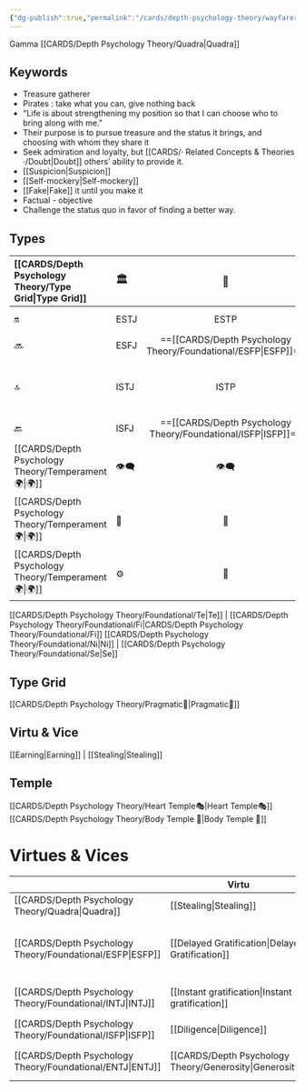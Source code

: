 ```yaml
---
{"dg-publish":true,"permalink":"/cards/depth-psychology-theory/wayfarer/","noteIcon":"1","created":"2023-01-04T21:45:47.303+01:00","updated":"2023-06-22T21:01:10.826+02:00"}
---
```


Gamma [[CARDS/Depth Psychology Theory/Quadra\|Quadra]] 

## Keywords
- Treasure gatherer
- Pirates : take what you can, give nothing back 
- "Life is about strengthening my position so that I can choose who to bring along with me."
- Their purpose is to pursue treasure and the status it brings, and choosing with whom they share it
- Seek admiration and loyalty, but [[CARDS/· Related Concepts & Theories ·/Doubt\|Doubt]] others’ ability to provide it. 
- [[Suspicion\|Suspicion]]
- [[Self-mockery\|Self-mockery]]
- [[Fake\|Fake]] it until you make it
- Factual - objective 
- Challenge the status quo in favor of finding a better way.

## Types 

| [[CARDS/Depth Psychology Theory/Type Grid\|Type Grid]]                     | <font size="4"> 🏛️</font>   |  <font size="4"> 🧰</font>   | <font size="4"> 🔮</font> | <font size="4"> 🦄</font>    | [[CARDS/Depth Psychology Theory/Interaction Style💬\|💬]]                      |   [[CARDS/Depth Psychology Theory/Interaction Style💬\|💬]]                           |   [[CARDS/Depth Psychology Theory/Interaction Style💬\|💬]]                    |
|:-------------------- |:--------------------- |:---------------------:|:------------------------- |:--------------------- |:--------------------- |:-------------------------- |:--------------------- |
| 🔛  | ESTJ       |    ESTP       | ==[[CARDS/Depth Psychology Theory/Foundational/ENTJ\|ENTJ]]==|ENFJ| ➡️      | 👋       | 🏆     |
| 🔜    |ESFJ    | ==[[CARDS/Depth Psychology Theory/Foundational/ESFP\|ESFP]]==      |ENTP               | ENFP           |↪️ | 👋       | 🏃‍♂️ |
| 🔝   | ISTJ             |   ISTP   | ==[[CARDS/Depth Psychology Theory/Foundational/INTJ\|INTJ]]==            | INFJ           | [[CARDS/· Related Concepts & Theories ·/Direct➡️\|➡️]]      | [[CARDS/Depth Psychology Theory/Responding🧘‍♂️\|🧘‍♂️]] | [[CARDS/Depth Psychology Theory/Progression🏃\|🚧]] |
| 🔙 |ISFJ          |  ==[[CARDS/Depth Psychology Theory/Foundational/ISFP\|ISFP]]==  | INTP        | INFP          | ↪️ |  🧘‍♂️  | 🏆     |
|  [[CARDS/Depth Psychology Theory/Temperament🌍\|🌍]]                     | 👁️‍🗨️ | 👁️‍🗨️ | 🧲        | 🧲    |                       |                            |                       |
|  [[CARDS/Depth Psychology Theory/Temperament🌍\|🌍]]                     | 🐜 |  🦊  | 🦊     | 🐜                       |                            |                       |
|  [[CARDS/Depth Psychology Theory/Temperament🌍\|🌍]]                     | ⚙️  |  👀   |⚙️      |👀  |                       |                            |                      |

[[CARDS/Depth Psychology Theory/Foundational/Te\|Te]] | [[CARDS/Depth Psychology Theory/Foundational/Fi\|CARDS/Depth Psychology Theory/Foundational/Fi]]
[[CARDS/Depth Psychology Theory/Foundational/Ni\|Ni]] | [[CARDS/Depth Psychology Theory/Foundational/Se\|Se]] 

## Type Grid 
[[CARDS/Depth Psychology Theory/Pragmatic🦊\|Pragmatic🦊]]

## Virtu & Vice
[[Earning\|Earning]] | [[Stealing\|Stealing]] 

## Temple 
[[CARDS/Depth Psychology Theory/Heart Temple🎭\|Heart Temple🎭]]
[[CARDS/Depth Psychology Theory/Body Temple 🌳\|Body Temple 🌳]]

# Virtues & Vices

|                  | Virtu                     | Vice         |
| ---------------- | ------------------------- | ------------ |
| [[CARDS/Depth Psychology Theory/Quadra\|Quadra]] | [[Stealing\|Stealing]]              | [[Earning\|Earning]]            |
| [[CARDS/Depth Psychology Theory/Foundational/ESFP\|ESFP]]         | [[Delayed Gratification\|Delayed Gratification]] | [[CARDS/· Related Concepts & Theories ·/Trust\|CARDS/· Related Concepts & Theories ·/Trust]]    |
| [[CARDS/Depth Psychology Theory/Foundational/INTJ\|INTJ]]         | [[Instant gratification\|Instant gratification]] | [[CARDS/· Related Concepts & Theories ·/Paranoïa\|Paranoïa]] |
| [[CARDS/Depth Psychology Theory/Foundational/ISFP\|ISFP]]         | [[Diligence\|Diligence]]             | [[Idleness\|Idleness]] |
| [[CARDS/Depth Psychology Theory/Foundational/ENTJ\|ENTJ]]         | [[CARDS/Depth Psychology Theory/Generosity\|Generosity]]            | [[CARDS/Depth Psychology Theory/Greed\|Greed]]              |
